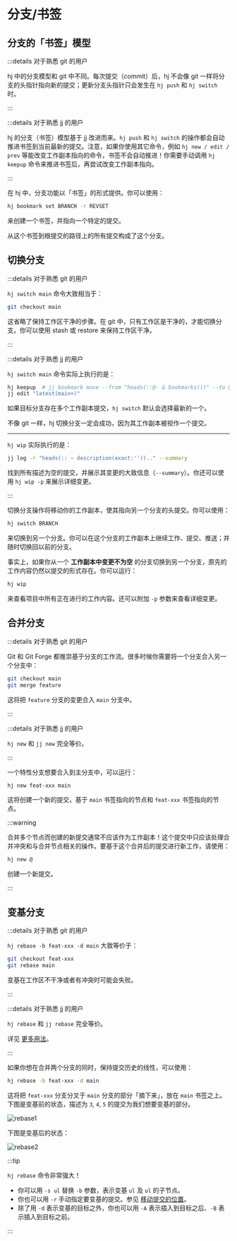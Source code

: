 # 分支/书签

## 分支的「书签」模型

:::details 对于熟悉 git 的用户

hj 中的分支模型和 git 中不同。每次提交（commit）后，hj 不会像 git 一样将分支的头指针指向新的提交；更新分支头指针只会发生在 `hj push` 和 `hj switch` 时。

:::

:::details 对于熟悉 jj 的用户

hj 的分支（书签）模型基于 jj 改进而来。`hj push` 和 `hj switch` 的操作都会自动推进书签到当前最新的提交。注意，如果你使用其它命令，例如 `hj new / edit / prev` 等能改变工作副本指向的命令，书签不会自动推进！你需要手动调用 `hj keepup` 命令来推进书签后，再尝试改变工作副本指向。

:::

在 hj 中，分支功能以「书签」的形式提供。你可以使用：

```sh
hj bookmark set BRANCH -r REVSET
```

来创建一个书签，并指向一个特定的提交。

从这个书签到根提交的路径上的所有提交构成了这个分支。


## 切换分支

:::details 对于熟悉 git 的用户

`hj switch main` 命令大致相当于：

```sh
git checkout main
```

这省略了保持工作区干净的步骤。在 git 中，只有工作区是干净的，才能切换分支。你可以使用 stash 或 restore 来保持工作区干净。

:::

:::details 对于熟悉 jj 的用户

`hj switch main` 命令实际上执行的是：

```sh
hj keepup  # jj bookmark move --from "heads(::@- & bookmarks())" --to @-
jj edit "latest(main+)" 
```

如果目标分支存在多个工作副本提交，`hj switch` 默认会选择最新的一个。

不像 git 一样，hj 切换分支一定会成功，因为其工作副本被视作一个提交。 

---

`hj wip` 实际执行的是：

```sh
jj log -r "heads(:: ~ description(exact:'')).." --summary
```

找到所有描述为空的提交，并展示其变更的大致信息（`--summary`）。你还可以使用 `hj wip -p` 来展示详细变更。

:::

切换分支操作将移动你的工作副本，使其指向另一个分支的头提交。你可以使用：

```sh
hj switch BRANCH
```

来切换到另一个分支。你可以在这个分支的工作副本上继续工作、提交、推送；并随时切换回以前的分支。

事实上，如果你从一个 **工作副本中变更不为空** 的分支切换到另一个分支，原先的工作内容仍然以提交的形式存在。你可以运行：

```sh
hj wip
```

来查看项目中所有正在进行的工作内容。还可以附加 `-p` 参数来查看详细变更。

## 合并分支

:::details 对于熟悉 git 的用户

Git 和 Git Forge 都推崇基于分支的工作流。很多时候你需要将一个分支合入另一个分支中：

```sh
git checkout main
git merge feature
```

这将把 `feature` 分支的变更合入 `main` 分支中。

:::

:::details 对于熟悉 jj 的用户

`hj new` 和 `jj new` 完全等价。

:::

一个特性分支想要合入到主分支中，可以运行：

```sh
hj new feat-xxx main
```

这将创建一个新的提交，基于 `main` 书签指向的节点和 `feat-xxx` 书签指向的节点。

:::warning

合并多个节点而创建的新提交通常不应该作为工作副本！这个提交中只应该处理合并冲突和与合并节点相关的操作。要基于这个合并后的提交进行新工作，请使用：

```sh
hj new @
```

创建一个新提交。

:::

## 变基分支

:::details 对于熟悉 git 的用户

`hj rebase -b feat-xxx -d main` 大致等价于：

```sh
git checkout feat-xxx
git rebase main
```

变基在工作区不干净或者有冲突时可能会失败。

:::

:::details 对于熟悉 jj 的用户

`hj rebase` 和 `jj rebase` 完全等价。

详见 [更多用法](https://jj-vcs.github.io/jj/latest/cli-reference/#jj-rebase)。

:::

如果你想在合并两个分支的同时，保持提交历史的线性，可以使用：

```sh
hj rebase -b feat-xxx -d main
```

这将把 `feat-xxx` 分支分叉于 `main` 分支的部分「摘下来」，放在 `main` 书签之上。下图是变基前的状态，描述为 `3`, `4`, `5` 的提交为我们想要变基的部分。

![rebase1](/image4.png)

下图是变基后的状态：

![rebase2](/image5.png)

:::tip

`hj rebase` 命令非常强大！

- 你可以用 `-s ul` 替换 `-b` 参数，表示变基 `ul` 及 `ul` 的子节点。
- 你也可以用 `-r` 手动指定要变基的提交。参见 [移动提交的位置](/cn/commit.html#移动提交的位置)。
- 除了用 `-d` 表示变基的目标之外，你也可以用 `-A` 表示插入到目标之后、`-B` 表示插入到目标之前。

:::
